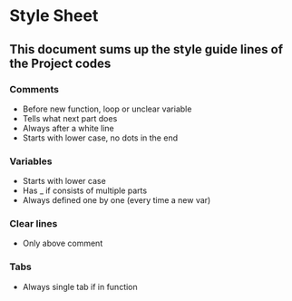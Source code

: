 # Style Sheet

## This document sums up the style guide lines of the Project codes

### Comments
* Before new function, loop or unclear variable
* Tells what next part does
* Always after a white line
* Starts with lower case, no dots in the end

### Variables
* Starts with lower case
* Has _ if consists of multiple parts
* Always defined one by one (every time a new var)

### Clear lines
* Only above comment

### Tabs
* Always single tab if in function
